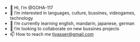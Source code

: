 - 👋 Hi, I’m @GOHA-117
- 👀 I’m interested in languages, culture, bussines, videogames, technology
- 🌱 I’m currently learning english, mandarin, japanese, german
- 💞️ I’m looking to collaborate on new bussines projects
- 📫 How to reach me tjyasser@gmail.com

<!---
GOHA-117/GOHA-117 is a ✨ special ✨ repository because its `README.md` (this file) appears on your GitHub profile.
You can click the Preview link to take a look at your changes.
--->
